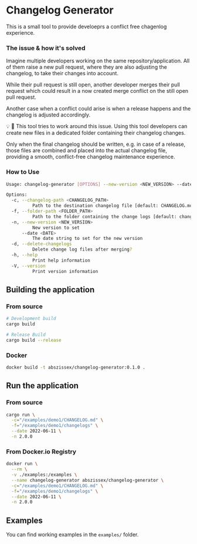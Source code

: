 # Changelog Generator

This is a small tool to provide develoeprs a conflict free chagenlog experience.


### The issue & how it's solved
Imagine multiple developers working on the same repository/application. All of them raise a new 
pull request, where they are also adjusting the changelog, to take their changes into account.

While their pull request is still open, another developer merges their pull request which could
result in a now created merge conflict on the still open pull request.

Another case when a conflict could arise is when a release happens and the changelog 
is adjusted accordingly.

:bulb: :wrench:
This tool tries to work around this issue. Using this tool developers can create new files 
in a dedicated folder containing their changelog changes.

Only when the final changelog should be written, e.g. in case of a release, those files
are combined and placed into the actual changelog file, providing a smooth, conflict-free
changelog maintenance experience.


### How to Use

```sh
Usage: changelog-generator [OPTIONS] --new-version <NEW_VERSION> --date <DATE>

Options:
  -c, --changelog-path <CHANGELOG_PATH>
          Path to the destination changelog file [default: CHANGELOG.md]
  -f, --folder-path <FOLDER_PATH>
          Path to the folder containing the change logs [default: changelogs]
  -n, --new-version <NEW_VERSION>
          New version to set
      --date <DATE>
          The date string to set for the new version
  -d, --delete-changelogs
          Delete change log files after merging?
  -h, --help
          Print help information
  -V, --version
          Print version information
```

## Building the application


### From source

```sh
# Development build
cargo build

# Release Build
cargo build --release
```

### Docker

```sh
docker build -t abszissex/changelog-generator:0.1.0 .
```

## Run the application


### From source

```sh
cargo run \
  -c="/examples/demo1/CHANGELOG.md" \
  -f="/examples/demo1/changelogs" \
  --date 2022-06-11 \
  -n 2.0.0

```

### From Docker.io Registry

```sh
docker run \
  --rm \
  -v ./examples:/examples \
  --name changelog-generator abszissex/changelog-generator \
  -c="/examples/demo1/CHANGELOG.md" \
  -f="/examples/demo1/changelogs" \
  --date 2022-06-11 \
  -n 2.0.0
```

## Examples

You can find working examples in the `examples/` folder.
